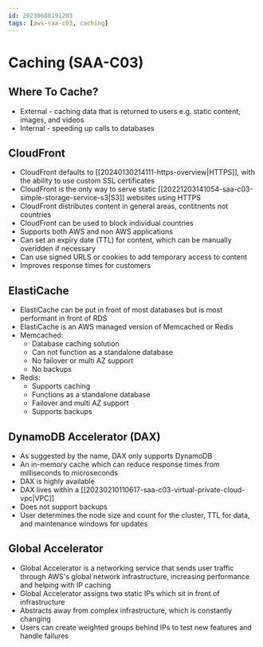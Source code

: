 ```yaml
---
id: 20230608191203
tags: [aws-saa-c03, caching]
---
```


# Caching (SAA-C03)

## Where To Cache?

* External - caching data that is returned to users e.g. static content,
  images, and videos
* Internal - speeding up calls to databases

## CloudFront

* CloudFront defaults to [[20240130214111-https-overview|HTTPS]], with the ability to
  use custom SSL certificates
* CloudFront is the only way to serve static
  [[20221203141054-saa-c03-simple-storage-service-s3|S3]] websites using HTTPS
* CloudFront distributes content in general areas, contitnents not
  countries
* CloudFront can be used to block individual countries
* Supports both AWS and non AWS applications
* Can set an expiry date (TTL) for content, which can be manually
  overidden if necessary
* Can use signed URLS or cookies to add temporary access to content
* Improves response times for customers

## ElastiCache

* ElastiCache can be put in front of most databases but is most
  performant in front of RDS
* ElastiCache is an AWS managed version of Memcached or Redis
* Memcached:
  * Database caching solution
  * Can not function as a standalone database
  * No failover or multi AZ support
  * No backups
* Redis:
  * Supports caching
  * Functions as a standalone database
  * Failover and multi AZ support
  * Supports backups

## DynamoDB Accelerator (DAX)

* As suggested by the name, DAX only supports DynamoDB
* An in-memory cache which can reduce response times from milliseconds
  to microseconds
* DAX is highly available
* DAX lives within a [[20230210110617-saa-c03-virtual-private-cloud-vpc|VPC]]
* Does not support backups
* User determines the node size and count for the cluster, TTL for data,
  and maintenance windows for updates

## Global Accelerator

* Global Accelerator is a networking service that sends user traffic
  through AWS's global network infrastructure, increasing performance
  and helping with IP caching
* Global Accelerator assigns two static IPs which sit in front of
  infrastructure
* Abstracts away from complex infrastructure, which is constantly
  changing
* Users can create weighted groups behind IPs to test new features and
  handle failures
